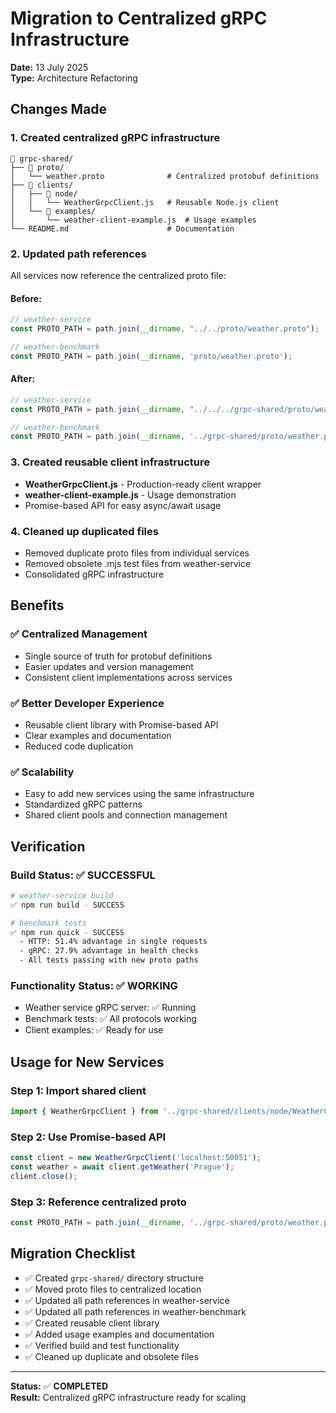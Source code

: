 # Migration to Centralized gRPC Infrastructure

**Date:** 13 July 2025  
**Type:** Architecture Refactoring  

## Changes Made

### 1. **Created centralized gRPC infrastructure**
```
📁 grpc-shared/
├── 📁 proto/
│   └── weather.proto              # Centralized protobuf definitions
├── 📁 clients/
│   ├── 📁 node/
│   │   └── WeatherGrpcClient.js   # Reusable Node.js client
│   └── 📁 examples/
│       └── weather-client-example.js  # Usage examples
└── README.md                      # Documentation
```

### 2. **Updated path references**
All services now reference the centralized proto file:

#### Before:
```javascript
// weather-service
const PROTO_PATH = path.join(__dirname, "../../proto/weather.proto");

// weather-benchmark  
const PROTO_PATH = path.join(__dirname, 'proto/weather.proto');
```

#### After:
```javascript
// weather-service
const PROTO_PATH = path.join(__dirname, "../../../grpc-shared/proto/weather.proto");

// weather-benchmark
const PROTO_PATH = path.join(__dirname, '../grpc-shared/proto/weather.proto');
```

### 3. **Created reusable client infrastructure**
- **WeatherGrpcClient.js** - Production-ready client wrapper
- **weather-client-example.js** - Usage demonstration
- Promise-based API for easy async/await usage

### 4. **Cleaned up duplicated files**
- Removed duplicate proto files from individual services
- Removed obsolete .mjs test files from weather-service
- Consolidated gRPC infrastructure

## Benefits

### ✅ **Centralized Management**
- Single source of truth for protobuf definitions
- Easier updates and version management
- Consistent client implementations across services

### ✅ **Better Developer Experience**
- Reusable client library with Promise-based API
- Clear examples and documentation
- Reduced code duplication

### ✅ **Scalability**
- Easy to add new services using the same infrastructure
- Standardized gRPC patterns
- Shared client pools and connection management

## Verification

### **Build Status:** ✅ **SUCCESSFUL**
```bash
# weather-service build
✅ npm run build - SUCCESS

# benchmark tests 
✅ npm run quick - SUCCESS
  - HTTP: 51.4% advantage in single requests
  - gRPC: 27.9% advantage in health checks
  - All tests passing with new proto paths
```

### **Functionality Status:** ✅ **WORKING**
- Weather service gRPC server: ✅ Running
- Benchmark tests: ✅ All protocols working
- Client examples: ✅ Ready for use

## Usage for New Services

### **Step 1:** Import shared client
```javascript
import { WeatherGrpcClient } from '../grpc-shared/clients/node/WeatherGrpcClient.js';
```

### **Step 2:** Use Promise-based API
```javascript
const client = new WeatherGrpcClient('localhost:50051');
const weather = await client.getWeather('Prague');
client.close();
```

### **Step 3:** Reference centralized proto
```javascript
const PROTO_PATH = path.join(__dirname, '../grpc-shared/proto/weather.proto');
```

## Migration Checklist

- ✅ Created `grpc-shared/` directory structure
- ✅ Moved proto files to centralized location
- ✅ Updated all path references in weather-service
- ✅ Updated all path references in weather-benchmark
- ✅ Created reusable client library
- ✅ Added usage examples and documentation
- ✅ Verified build and test functionality
- ✅ Cleaned up duplicate and obsolete files

---

**Status:** ✅ **COMPLETED**  
**Result:** Centralized gRPC infrastructure ready for scaling
